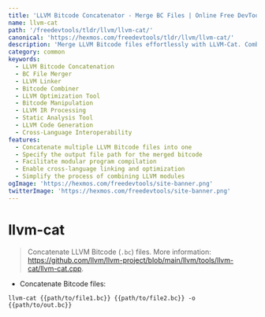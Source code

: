 ```yaml
---
title: 'LLVM Bitcode Concatenator - Merge BC Files | Online Free DevTools by Hexmos'
name: llvm-cat
path: '/freedevtools/tldr/llvm/llvm-cat/'
canonical: 'https://hexmos.com/freedevtools/tldr/llvm/llvm-cat/'
description: 'Merge LLVM Bitcode files effortlessly with LLVM-Cat. Combine multiple .bc files into a single output file for streamlined compilation. Free online tool, no registration required.'
category: common
keywords:
  - LLVM Bitcode Concatenation
  - BC File Merger
  - LLVM Linker
  - Bitcode Combiner
  - LLVM Optimization Tool
  - Bitcode Manipulation
  - LLVM IR Processing
  - Static Analysis Tool
  - LLVM Code Generation
  - Cross-Language Interoperability
features:
  - Concatenate multiple LLVM Bitcode files into one
  - Specify the output file path for the merged bitcode
  - Facilitate modular program compilation
  - Enable cross-language linking and optimization
  - Simplify the process of combining LLVM modules
ogImage: 'https://hexmos.com/freedevtools/site-banner.png'
twitterImage: 'https://hexmos.com/freedevtools/site-banner.png'
---
```


# llvm-cat

> Concatenate LLVM Bitcode (`.bc`) files.
> More information: <https://github.com/llvm/llvm-project/blob/main/llvm/tools/llvm-cat/llvm-cat.cpp>.

- Concatenate Bitcode files:

`llvm-cat {{path/to/file1.bc}} {{path/to/file2.bc}} -o {{path/to/out.bc}}`
